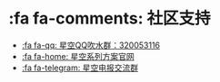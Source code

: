 # :fa fa-comments: 社区支持

* [:fa fa-qq: 星空QQ吹水群：320053116][星空QQ群]
* [:fa fa-home: 星空系列方案官网][星空官网]
* [:fa fa-telegram: 星空电报交流群][星空电报群]



[小小网盘]: http://yongim.ys168.com/ "小小输入法网盘"
[小小论坛]:http://yong.dgod.net/ "小小输入法论坛"
[小小项目]: https://github.com/dgod/yong "小小输入法项目页"
[小小星空网盘]: http://xxxk.ys168.com/ "小小星空网盘"

[星空QQ群]: https://jq.qq.com/?_wv=1027&k=5tVcZlL "星空QQ群"

[星空官网]: https://xkinput.gitee.io/ "星空系列方案官网"
[小小星空项目]: https://gitee.com/xkinput/xxxk "小小星空项目"

[星空电报群]: https://t.me/xkinput "星空电报群"

